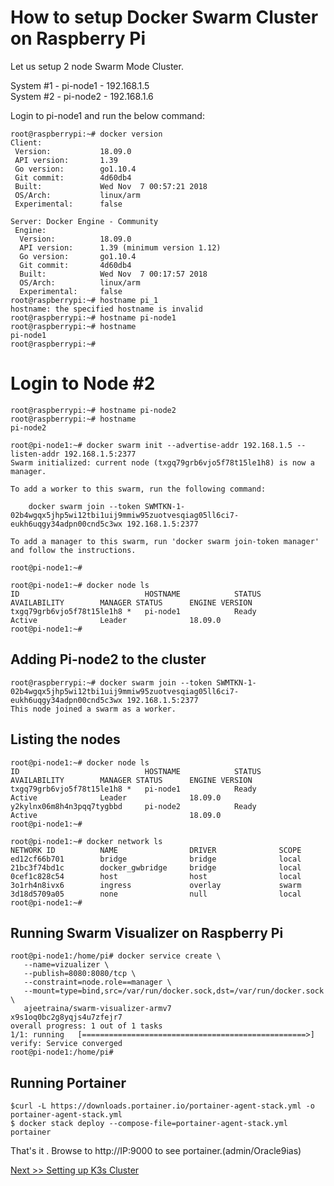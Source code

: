# How to setup Docker Swarm Cluster on Raspberry Pi

Let us setup 2 node Swarm Mode Cluster.

System #1 - pi-node1 - 192.168.1.5<br>
System #2 - pi-node2 - 192.168.1.6


Login to pi-node1 and run the below command:

```
root@raspberrypi:~# docker version
Client:
 Version:           18.09.0
 API version:       1.39
 Go version:        go1.10.4
 Git commit:        4d60db4
 Built:             Wed Nov  7 00:57:21 2018
 OS/Arch:           linux/arm
 Experimental:      false

Server: Docker Engine - Community
 Engine:
  Version:          18.09.0
  API version:      1.39 (minimum version 1.12)
  Go version:       go1.10.4
  Git commit:       4d60db4
  Built:            Wed Nov  7 00:17:57 2018
  OS/Arch:          linux/arm
  Experimental:     false
root@raspberrypi:~# hostname pi_1
hostname: the specified hostname is invalid
root@raspberrypi:~# hostname pi-node1
root@raspberrypi:~# hostname
pi-node1
root@raspberrypi:~#
```

# Login to Node #2

```
root@raspberrypi:~# hostname pi-node2
root@raspberrypi:~# hostname
pi-node2
```

```
root@pi-node1:~# docker swarm init --advertise-addr 192.168.1.5 --listen-addr 192.168.1.5:2377
Swarm initialized: current node (txgq79grb6vjo5f78t15le1h8) is now a manager.

To add a worker to this swarm, run the following command:

    docker swarm join --token SWMTKN-1-02b4wgqx5jhp5wi12tbi1uij9mmiw95zuotvesqiag05ll6ci7-eukh6uqgy34adpn00cnd5c3wx 192.168.1.5:2377

To add a manager to this swarm, run 'docker swarm join-token manager' and follow the instructions.

root@pi-node1:~#
```

```
root@pi-node1:~# docker node ls
ID                            HOSTNAME            STATUS              AVAILABILITY        MANAGER STATUS      ENGINE VERSION
txgq79grb6vjo5f78t15le1h8 *   pi-node1            Ready               Active              Leader              18.09.0
root@pi-node1:~#
```

## Adding Pi-node2 to the cluster

```
root@raspberrypi:~# docker swarm join --token SWMTKN-1-02b4wgqx5jhp5wi12tbi1uij9mmiw95zuotvesqiag05ll6ci7-eukh6uqgy34adpn00cnd5c3wx 192.168.1.5:2377
This node joined a swarm as a worker.
```

## Listing the nodes

```
root@pi-node1:~# docker node ls
ID                            HOSTNAME            STATUS              AVAILABILITY        MANAGER STATUS      ENGINE VERSION
txgq79grb6vjo5f78t15le1h8 *   pi-node1            Ready               Active              Leader              18.09.0
y2kylnx06m8h4n3pqq7tygbbd     pi-node2            Ready               Active                                  18.09.0
root@pi-node1:~#
```

```
root@pi-node1:~# docker network ls
NETWORK ID          NAME                DRIVER              SCOPE
ed12cf66b701        bridge              bridge              local
21bc3f74bd1c        docker_gwbridge     bridge              local
0cef1c828c54        host                host                local
3o1rh4n8ivx6        ingress             overlay             swarm
3d18d5709a05        none                null                local
root@pi-node1:~#
```


## Running Swarm Visualizer on Raspberry Pi

```
root@pi-node1:/home/pi# docker service create \
   --name=vizualizer \
   --publish=8080:8080/tcp \
   --constraint=node.role==manager \
   --mount=type=bind,src=/var/run/docker.sock,dst=/var/run/docker.sock \
   ajeetraina/swarm-visualizer-armv7
x9s1oq0bc2g8yqjs4u7zfejr7
overall progress: 1 out of 1 tasks
1/1: running   [==================================================>]
verify: Service converged
root@pi-node1:/home/pi#

```

## Running Portainer 



```
$curl -L https://downloads.portainer.io/portainer-agent-stack.yml -o portainer-agent-stack.yml
$ docker stack deploy --compose-file=portainer-agent-stack.yml portainer
```

That's it . Browse to http://IP:9000 to see portainer.(admin/Oracle9ias)

[Next >> Setting up K3s Cluster](https://github.com/collabnix/dockerlabs/blob/master/beginners/install/raspberrypi3/setting-up-k3s-cluster.md)











